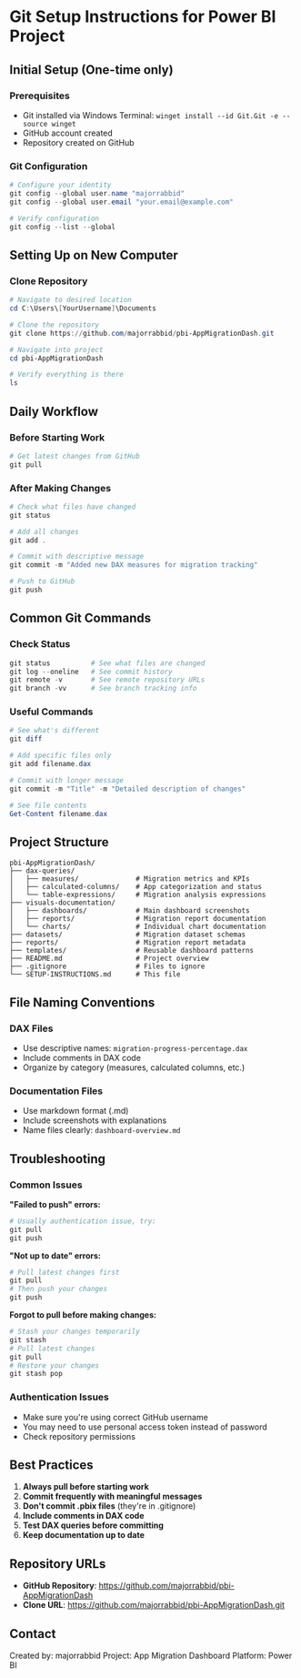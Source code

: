 # Git Setup Instructions for Power BI Project

## Initial Setup (One-time only)

### Prerequisites
- Git installed via Windows Terminal: `winget install --id Git.Git -e --source winget`
- GitHub account created
- Repository created on GitHub

### Git Configuration
```powershell
# Configure your identity
git config --global user.name "majorrabbid"
git config --global user.email "your.email@example.com"

# Verify configuration
git config --list --global
```

## Setting Up on New Computer

### Clone Repository
```powershell
# Navigate to desired location
cd C:\Users\[YourUsername]\Documents

# Clone the repository
git clone https://github.com/majorrabbid/pbi-AppMigrationDash.git

# Navigate into project
cd pbi-AppMigrationDash

# Verify everything is there
ls
```

## Daily Workflow

### Before Starting Work
```powershell
# Get latest changes from GitHub
git pull
```

### After Making Changes
```powershell
# Check what files have changed
git status

# Add all changes
git add .

# Commit with descriptive message
git commit -m "Added new DAX measures for migration tracking"

# Push to GitHub
git push
```

## Common Git Commands

### Check Status
```powershell
git status          # See what files are changed
git log --oneline   # See commit history
git remote -v       # See remote repository URLs
git branch -vv      # See branch tracking info
```

### Useful Commands
```powershell
# See what's different
git diff

# Add specific files only
git add filename.dax

# Commit with longer message
git commit -m "Title" -m "Detailed description of changes"

# See file contents
Get-Content filename.dax
```

## Project Structure

```
pbi-AppMigrationDash/
├── dax-queries/
│   ├── measures/              # Migration metrics and KPIs
│   ├── calculated-columns/    # App categorization and status
│   └── table-expressions/     # Migration analysis expressions
├── visuals-documentation/
│   ├── dashboards/            # Main dashboard screenshots
│   ├── reports/               # Migration report documentation
│   └── charts/                # Individual chart documentation
├── datasets/                  # Migration dataset schemas
├── reports/                   # Migration report metadata
├── templates/                 # Reusable dashboard patterns
├── README.md                  # Project overview
├── .gitignore                 # Files to ignore
└── SETUP-INSTRUCTIONS.md      # This file
```

## File Naming Conventions

### DAX Files
- Use descriptive names: `migration-progress-percentage.dax`
- Include comments in DAX code
- Organize by category (measures, calculated columns, etc.)

### Documentation Files
- Use markdown format (.md)
- Include screenshots with explanations
- Name files clearly: `dashboard-overview.md`

## Troubleshooting

### Common Issues

**"Failed to push" errors:**
```powershell
# Usually authentication issue, try:
git pull
git push
```

**"Not up to date" errors:**
```powershell
# Pull latest changes first
git pull
# Then push your changes
git push
```

**Forgot to pull before making changes:**
```powershell
# Stash your changes temporarily
git stash
# Pull latest changes
git pull
# Restore your changes
git stash pop
```

### Authentication Issues
- Make sure you're using correct GitHub username
- You may need to use personal access token instead of password
- Check repository permissions

## Best Practices

1. **Always pull before starting work**
2. **Commit frequently with meaningful messages**
3. **Don't commit .pbix files** (they're in .gitignore)
4. **Include comments in DAX code**
5. **Test DAX queries before committing**
6. **Keep documentation up to date**

## Repository URLs
- **GitHub Repository**: https://github.com/majorrabbid/pbi-AppMigrationDash
- **Clone URL**: https://github.com/majorrabbid/pbi-AppMigrationDash.git

## Contact
Created by: majorrabbid
Project: App Migration Dashboard
Platform: Power BI